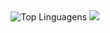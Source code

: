 
<div align="center">
    <img src="https://github-readme-stats.vercel.app/api/top-langs/?username=Mariana-RDS&layout=compact&theme=radical" alt="Top Linguagens" />
    <img src="https://pa1.narvii.com/6561/1435a4c9f592fad8b180afbd92754ed57883cbb1_hq.gif">
</div>

